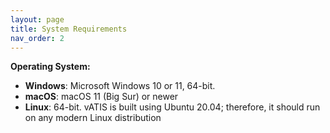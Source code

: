 ```yaml
---
layout: page
title: System Requirements
nav_order: 2
---
```


**Operating System:**
  * **Windows**: Microsoft Windows 10 or 11, 64-bit.
  * **macOS**: macOS 11 (Big Sur) or newer
  * **Linux**: 64-bit. vATIS is built using Ubuntu 20.04; therefore, it should run on any modern Linux distribution
